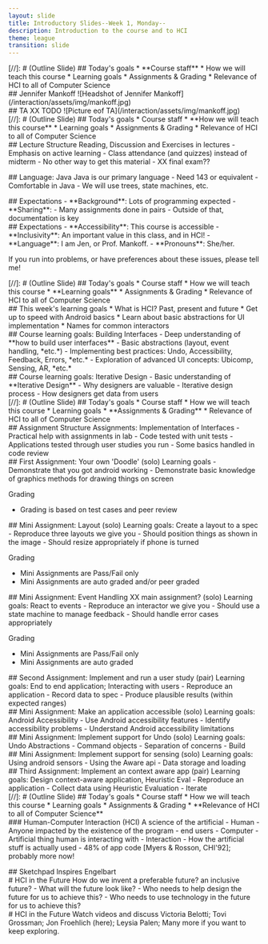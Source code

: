 ```yaml
---
layout: slide
title: Introductory Slides--Week 1, Monday-- 
description: Introduction to the course and to HCI
theme: league
transition: slide
---
```


<section data-markdown>
[//]: # (Outline Slide)
## Today's goals
* **Course staff**
* How we will teach this course
* Learning goals
* Assignments & Grading
* Relevance of HCI to all of Computer Science
</section>


<section data-markdown>
## Jennifer Mankoff
![Headshot of Jennifer Mankoff](/interaction/assets/img/mankoff.jpg)
</section>

<section data-markdown>
## TA XX TODO
![Picture eof TA](/interaction/assets/img/mankoff.jpg)
</section>

<section data-markdown>
[//]: # (Outline Slide)
## Today's  goals
* Course staff
* **How we will teach this course**
* Learning goals
* Assignments & Grading
* Relevance of HCI to all of Computer Science
</section>

<section data-markdown>
## Lecture Structure
Reading, Discussion and Exercises in lectures
- Emphasis on active learning
- Class attendance (and quizzes) instead of midterm
- No other way to get this material
- XX final exam??
</section>

<section data-markdown>
<script type="text/template">
## A typical week includes
- **Monday/Wednesday/Friday:** <br/>Come to class ready
for discussion and activity
- **Tuesday/Thursday/Saturday:** <br/> Do your reading [~10 mins]
- **Wednesday:** <br/>Typically homework due date/assignment date
- **Thursday:** <br/>Come to lab ready to work on your homework

Stay on top of reading  to make time  for homework!
</script>
</section>

<section data-markdown>
  ## Language: Java
Java is our primary language 
- Need 143 or equivalent
- Comfortable in Java
- We will use trees, state machines, etc.
</section>

<section data-markdown>
<script type="text/template">
## Platform: Android
Most commonly used Interface development platform<br/>
for Java

- Buy an android phone (no tablets)
- Version 8+, "Oreo", or above
- Need sufficient memory/disk space to run <br/>
Android Studio & emulators
- Ask questions on Piazza if you need more guidance
</script>
</section>


<section data-markdown>
<script type="text/template">
## Where to find what
- We use [github](https://github.com/jmankoff/interaction) extensively
- We will use Piazza for course discussions
- We will use Canvas for the course schedule <br/>
and link to everything
else from there
- Office hours will be posted on Piazza<br/>
but are also by appointment 
</script>
</section>

<section data-markdown>
<script type="text/template">
## Required [Android](https://www.amazon.com/dp/1977540090/ref=rdr_ext_tmb) book

{% include figure.html title="test" file="androidbook.jpg" alt="Picture of book cover for Android textbook, Android Studio 3.0 Development Essentials" %}
</script>
</section>

<section data-markdown>
<script type="text/template">
## Required [UI](https://www.amazon.com/dp/1423902483/ref=rdr_ext_sb_ti_hist_1) book

{% include figure.html title="test" file="ui.jpg" alt="Picture of book cover for UI textbook, Building Interactive Systems by Dan R. Olsen, Jr." %}
</script>
</section>

<section data-markdown>
  ## Expectations
- **Background**: Lots of programming expected
- **Sharing**:
 - Many assignments done in pairs
 - Outside of that, documentation is key
</section>

<section data-markdown>
  ## Expectations
- **Accessibility**: This course is accessible
- **Inclusivity**: An important value in this class, and in HCI!
- **Language**: I am Jen, or Prof. Mankoff.
- **Pronouns**: She/her.

  If you run into problems, or have preferences about these issues, please tell me!
</section>

<section data-markdown>
[//]: # (Outline Slide)
## Today's  goals
* Course staff
* How we will teach this course
* **Learning goals**
* Assignments & Grading
* Relevance of HCI to all of Computer Science
</section>

<section data-markdown>
## This week's learning goals
* What is HCI? Past, present and future
* Get up to speed with Android basics
* Learn about basic abstractions for UI implementation
* Names for common interactors
</section>

<section data-markdown>
## Course learning goals: 
Building Interfaces
- Deep understanding of **how to build user interfaces**
 - Basic abstractions (layout, event handling, *etc.*)
 - Implementing best practices: Undo, Accessibility, Feedback, Errors,
*etc.*
 - Exploration of advanced UI concepts: Ubicomp, Sensing, AR, *etc.*

</section>

<section data-markdown>
  ## Course learning goals:
  Iterative Design
- Basic understanding of **Iterative Design**
 - Why designers are valuable
 - Iterative design process
 - How designers get data from users

</section>

<section data-markdown>
[//]: # (Outline Slide)
## Today's goals
* Course staff
* How we will teach this course
* Learning goals
* **Assignments & Grading**
* Relevance of HCI to all of Computer Science
</section>

<section data-markdown>
## Assignment Structure
Assignments: Implementation of Interfaces
- Practical help with assignments in lab
- Code tested with unit tests
- Applications tested through user studies you run
- Some basics handled in code review
</section>

<section  style="text-align: left;" data-markdown>
## First Assignment: Your own 'Doodle' (solo)
Learning goals
- Demonstrate that you got android working
- Demonstrate basic knowledge of graphics methods for drawing things
on screen

Grading
- Grading is based on test cases and peer review
</section>


<!-- <section data-markdown> -->
<!-- ## First Assignment: Your own 'Doodle' -->
<!-- - 50% Load images/draw/write text on screen -->
<!--  - implement 3 methods to do this -->
<!--  - we will grade using test cases -->
<!--  - source code required -->
<!-- - 40% Make it look nice -->
<!--  - Make something you're proud of -->
<!--  - Challenge option: Add animation  -->
<!--  - Peer graded (with APK only) -->
<!-- - 10% Turned in on time, passes code review -->
<!-- </section> -->

<section  style="text-align: left;"  data-markdown>
## Mini Assignment: Layout (solo)
Learning goals: Create a layout to a spec
 - Reproduce three layouts we give you
 - Should position things as shown in the image
 - Should resize appropriately if phone is turned

Grading
- Mini Assignments are Pass/Fail only
- Mini Assignments are auto graded and/or peer graded
</section>

<section  style="text-align: left;"  data-markdown>
## Mini Assignment: Event Handling XX main assignment? (solo)
Learning goals: React to events
 - Reproduce an interactor we give you
 - Should use a state machine to manage feedback
 - Should handle error cases appropriately

Grading
- Mini Assignments are Pass/Fail only
- Mini Assignments are auto graded
</section>

<section data-markdown>
  ## Second Assignment: Implement and run a user study (pair)
  Learning goals: End to end application; Interacting with users
  - Reproduce an application 
  - Record data to spec
  - Produce plausible results (within expected ranges)
<!-- - 50% Application meets specs -->
<!--  - Running tests generates data file properly -->
<!-- - 40% User study meets specs -->
<!--  - Correct results handed in -->
<!--  - Data analysis produces plausible numbers -->
<!-- - 10% Turned in on time, passes code review -->
</section>

<section  style="text-align: left;"  data-markdown>
## Mini Assignment: Make an application accessible (solo)
Learning goals: Android Accessibility
 - Use Android accessibility features
 - Identify accessibility problems
 - Understand Android accessibility limitations
</section>

<section data-markdown>
  ## Mini Assignment: Implement support for Undo (solo)
  Learning goals: Undo Abstractions
  - Command objects
  - Separation of concerns
  - Build
</section>


<section data-markdown>
  ## Mini Assignment: Implement support for sensing (solo)
  Learning goals: Using android sensors
  - Using the Aware api
  - Data storage and loading
</section>

<section data-markdown>
  ## Third Assignment: Implement an context aware app (pair)
  Learning goals: Design context-aware application, Heuristic Eval
  - Reproduce an application 
  - Collect data using Heuristic Evaluation
  - Iterate 
</section>

<section data-markdown>
[//]: # (Outline Slide)
## Today's  goals
* Course staff
* How we will teach this course
* Learning goals
* Assignments & Grading
* **Relevance of HCI to all of Computer Science**
</section>

<section data-markdown>
### Human-Computer Interaction (HCI)
A science of the artificial
- Human
 - Anyone impacted by the existence of the program
 - end users
- Computer
 - Artificial thing human is interacting with
- Interaction
 - How the artificial stuff is actually used
 - 48% of app code [Myers & Rosson, CHI'92]; probably more now!
</section>

<section data-markdown>
<script type="text/template">
{% include figure.html title="Mobile Telegraph"
file="mobile-telegraph.png" alt="Couple with cordless telegraph
apparatus" caption="Robida's vision of a cordless telegraph (1906)"  height="500px"%}
</script>
</section>

<section data-markdown>
<script type="text/template">
{% include figure.html title="Video phones"
file="videophones.png" alt="Two women using video phones"
caption="Commercial vision of a wireless private video phone  (1929)"  height="500px"%}
</script>
</section>

<section data-markdown>
<script type="text/template">
{% include figure.html title="MEMEX"
file="memex.png" alt="Vannevar Bush's imagined Memex, a desk with mechanical and digital innards" caption="The MEMEX 'is a desk that can instantly bring files and material on any subject to the operators fingertips....' (Bush, 1945, 'As We May Think', Atlantic Monthly)"  height="500px"%}
</script>
</section>

<section data-markdown>
  <script type="text/template">
    {% include figure.html title="Portable Watch"
file="watches.png" alt="A prototype of a wearable wristwatch/cellphone
and Dick Tracy using it in a stamp based on the comic strip"
caption="A wrist-watch cellphone prototype (1947), which captured
popular imagination as shown in this Dick Tracy stamp" height="300px"%}
  </script>
  
</section>

<section data-markdown>
  <script type="text/template">
    {% include figure.html title="Sketchpad" file="sutherland.png" alt="A young man sitting at a complex machine covered in buttons, drawing on the screen with a pen" caption="Ivan Sutherland. 1964. The sketchpad graphical communication system in action." height="400px" %}

<small> In Proceedings of the SHARE design automation workshop (DAC '64). ACM, New York, NY, USA, 6.329-6.346.</small>
</script>
</section>

<section data-markdown>
  <script type="text/template">
    {% include figure.html title="Sketchpad" file="sketchpad-screens.png" alt="Four screen shots of a vector-based diagram being created within Sketchpad" caption="Sketchpad introduced direct manipulation, constraints, and chorded input." height="400px" %}

</script>
</section>


<section data-markdown>
## Sketchpad Inspires Engelbart
</section>


<section data-markdown>
  <script type="text/template">
    {% include figure.html title="Engelbart" file="engelbart.png" alt="Two images -- a man giving a live demo of a text based interface; and a wooden computer mouse." caption="Engelbart's *Mother of all Demos*, in December 9, 1968 at the Fall Joint Computer Conference. His presentation included windows; hypertext; graphics; video conferencing; the computer mouse; word processing; dynamic file linking; revision control; collaborative real-time editing, all new inventions!" height="400px" %}
</script>
</section>

<section data-markdown>
  <script type="text/template">
    {% include figure.html title="Xerox Star" file="star.png" alt="A desktop personal computer showing a WYSIWYG word processor and graphical window system" caption="Engelbart inspires many things, including the Xerox Star, the first graphical personal computer" height="400px" %}
</script>
</section>


<section data-markdown >
  <script type="text/template">
  # HCI in the Present
  Discussion: How is it changing us as individuals and a society?
  <aside class ="notes">
  - Social networking has been implicated in revolutions and elections.
  - Interfaces designs have impacted health and safety. 
  </aside>
  </script>
</section>


<section data-markdown >
  # HCI in the Future
  How do we invent a preferable future? an inclusive future?
  - What will the future look like?
  - Who needs to help design the future for us to achieve this?
  - Who needs to use technology in the future for us to achieve this?
</section>

<section data-markdown >
  # HCI in the Future
  Watch videos and discuss
   Victoria Belotti; Tovi Grossman; Jon Froehlich (here); Leysia Palen; Many more if you want to keep exploring. 

</section>
